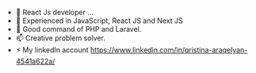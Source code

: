 - 🔭 React Js developer ...
- 🌱 Experienced in JavaScript, React JS and Next JS
- 🤔 Good command of PHP and Laravel. 
- 📫 Creative problem solver.
- ⚡ My linkedIn account https://www.linkedin.com/in/qristina-araqelyan-4541a622a/

